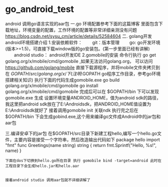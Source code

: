 # go_android_test
 android 调用go语言实现的aar包 
一.go 环境配置参考下面的这篇博客
    里面包含下载地址，环境变量的配置，工作环境的配置等非常详细亲测没有问题
    https://blog.csdn.net/sysu_cm/article/details/52584604
二.   golang开发android环境搭建介绍
    1.安装依赖软件：
　　git：版本管理
　　go:  go开发环境(版本>=1.5)，可直接下载window版的go安装包。(第一步里面已经有讲解)
　　android studio： android开发IDE
   2.gomobile的安装
    命令行执行 go get golang.org/x/mobile/cmd/gomobile  ,如果无法访问golang.org，
    可以访问 https://github.com/golang/mobile 直接下载源程序，并将mobile文件夹拷贝到在 $GOPATH/src/golang.org/x/ 下
    (注明 :$GOPATH go程序工作目录，参考go环境搭建相关知识)
    执行下面的代码生成gomobile.exe
       go build golang.org/x/mobile/cmd/gomobile
       go install golang.org/x/mobile/cmd/gomobile
       完成后可以在 $GOPATH/bin 下可以发现 gomobile.exe 生成
    设置环境变量ANDROID_HOME，值为android sdk的路径，我这里把android sdk放在了E:\Androidsdk，把ANDROID_HOME值设置为E:\Androidsdk就好了
    接着调用gomobile init 关联ndk
    执行完之后在$GOPATH/bin  下会生成gobind.exe,这个用来编译go文件成Android中的jar包和aar包
    
    
三.编译安卓下的jar包
   在$GOPATH/src目录下新建工程hello,编写一个hello.go文件，主要内容是接受一个字符串，然后改造输出代码如下
    package hello
    import "fmt"
    func Greetings(name string) string {
	  return fmt.Sprintf("Hello, %s!", name)
    }
    
    下面在dos下切换到hello.go所在目录 执行 gomobile bind -target=android 此时在工程目录下会生成hello.jar和hello.aar
    
    
    接着android studio 调用aar包就不详细讲解了
       
